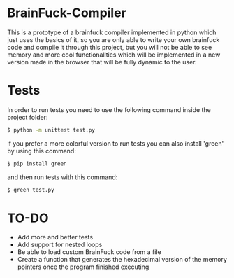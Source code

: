 # BrainFuck-Compiler

This is a prototype of a brainfuck compiler implemented in python which just uses the basics of it, so you are only able to write your own brainfuck code and compile it through this project, but you will not be able to see memory and more cool functionalities which will be implemented in a new version made in the browser that will be fully dynamic to the user.

# Tests
In order to run tests you need to use the following command inside the project folder:
```sh
$ python -m unittest test.py
```

if you prefer a more colorful version to run tests you can also install 'green' by using this command:

```sh
$ pip install green
```

and then run tests with this command:
```sh
$ green test.py
```

# TO-DO
- Add more and better tests
- Add support for nested loops
- Be able to load custom BrainFuck code from a file
- Create a function that generates the hexadecimal version of the memory pointers once the program finished executing
